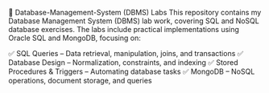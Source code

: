 📌 Database-Management-System (DBMS) Labs 
This repository contains my Database Management System (DBMS) lab work, covering SQL and NoSQL database exercises. The labs include practical implementations using Oracle SQL and MongoDB, focusing on:

✅ SQL Queries – Data retrieval, manipulation, joins, and transactions
✅ Database Design – Normalization, constraints, and indexing
✅ Stored Procedures & Triggers – Automating database tasks
✅ MongoDB – NoSQL operations, document storage, and queries
